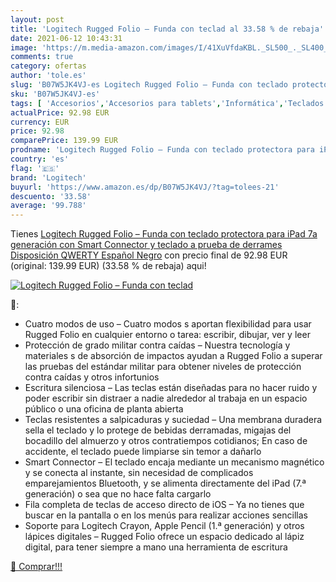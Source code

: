 ```yaml
---
layout: post
title: 'Logitech Rugged Folio – Funda con teclad al 33.58 % de rebaja'
date: 2021-06-12 10:43:31
image: 'https://m.media-amazon.com/images/I/41XuVfdaKBL._SL500_._SL400_.jpg'
comments: true
category: ofertas
author: 'tole.es'
slug: 'B07W5JK4VJ-es Logitech Rugged Folio – Funda con teclado protectora para...'
sku: 'B07W5JK4VJ-es'
tags: [ 'Accesorios','Accesorios para tablets','Informática','Teclados para tablets','ipad','logitech', ]
actualPrice: 92.98 EUR
currency: EUR
price: 92.98
comparePrice: 139.99 EUR
prodname: 'Logitech Rugged Folio – Funda con teclado protectora para iPad 7a generación con Smart Connector y teclado a prueba de derrames  Disposición QWERTY Español  Negro'
country: 'es'
flag: '🇪🇸'
brand: 'Logitech'
buyurl: 'https://www.amazon.es/dp/B07W5JK4VJ/?tag=tolees-21'
descuento: '33.58'
average: '99.788'
---
```


Tienes [Logitech Rugged Folio – Funda con teclado protectora para iPad 7a generación con Smart Connector y teclado a prueba de derrames  Disposición QWERTY Español  Negro](https://www.amazon.es/dp/B07W5JK4VJ/?tag=tolees-21) con precio final de  92.98 EUR (original: 139.99 EUR) (33.58 %  de rebaja) aqui!

[![Logitech Rugged Folio – Funda con teclad](https://m.media-amazon.com/images/I/41XuVfdaKBL._SL500_._SL400_.jpg)](https://www.amazon.es/dp/B07W5JK4VJ/?tag=tolees-21)

🔎:

- Cuatro modos de uso – Cuatro modos s aportan flexibilidad para usar Rugged Folio en cualquier entorno o tarea: escribir, dibujar, ver y leer
- Protección de grado militar contra caídas – Nuestra tecnología y materiales s de absorción de impactos ayudan a Rugged Folio a superar las pruebas del estándar militar para obtener niveles de protección contra caídas y otros infortunios
- Escritura silenciosa – Las teclas están diseñadas para no hacer ruido y poder escribir sin distraer a nadie alrededor al trabaja en un espacio público o una oficina de planta abierta
- Teclas resistentes a salpicaduras y suciedad – Una membrana duradera sella el teclado y lo protege de bebidas derramadas, migajas del bocadillo del almuerzo y otros contratiempos cotidianos; En caso de accidente, el teclado puede limpiarse sin temor a dañarlo
- Smart Connector – El teclado encaja mediante un mecanismo magnético y se conecta al instante, sin necesidad de complicados emparejamientos Bluetooth, y se alimenta directamente del iPad (7.ª generación) o sea que no hace falta cargarlo
- Fila completa de teclas de acceso directo de iOS – Ya no tienes que buscar en la pantalla o en los menús para realizar acciones sencillas
- Soporte para Logitech Crayon, Apple Pencil (1.ª generación) y otros lápices digitales – Rugged Folio ofrece un espacio dedicado al lápiz digital, para tener siempre a mano una herramienta de escritura

[🛒 Comprar!!!](https://www.amazon.es/dp/B07W5JK4VJ/?tag=tolees-21)
